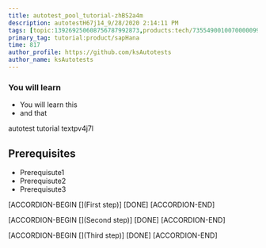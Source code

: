 ```yaml
---
title: autotest_pool_tutorial-zhBS2a4m
description: autotestH67j14_9/28/2020 2:14:11 PM
tags: [topic:139269250608756787992873,products:tech/73554900100700000996,tutorial:experience/advanced]
primary_tag: tutorial:product/sapHana
time: 817
author_profile: https://github.com/ksAutotests
author_name: ksAutotests
---
```

### You will learn
- You will learn this
- and that

autotest tutorial textpv4j7l

## Prerequisites
- Prerequisute1
- Prerequisute2
- Prerequisute3

[ACCORDION-BEGIN [](First step)]
[DONE]
[ACCORDION-END]

[ACCORDION-BEGIN [](Second step)]
[DONE]
[ACCORDION-END]

[ACCORDION-BEGIN [](Third step)]
[DONE]
[ACCORDION-END]

